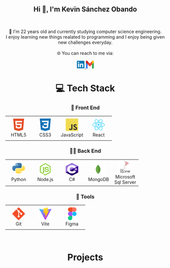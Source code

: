<h2 align="center">Hi 👋, I'm Kevin Sánchez Obando</h2>
<br>

<p align="center">
🌱 I'm 22 years old and currently studying computer science engineering.<br>
I enjoy learning new things realated to programming and I enjoy being given new challenges everyday.<br>
<br>
🌐 You can reach to me via:
</p>

<div align="center">
<a href="https://www.linkedin.com/in/kevin-s%C3%A1nchez-obando/">
<img src="icons/linkedin.svg" alt="LinkedIn" height="25" width='25'/>
</a>

<a href="mailto: kesanchezo@gmail.com">
<img src="icons/gmail.svg" alt="Gmail" height="25" width='25'/>
</a>
</div>

<h1 align="center">💻 Tech Stack</h1>
<h3 align='center'>🎨 Front End</h3>
<table align="center">
<tr>

<td align="center" width="70" height="70">
<img src="icons/html5.svg" alt="HTML" width="40" height="40"/>
<br/>HTML5
</td>

<td align="center" width="70" height="70">
<img src="icons/css3.svg" alt="CSS" width="40" height="40"/>
<br/>CSS3
</td>

<td align="center" width="70" height="70">
<img src="icons/javascript.svg" alt="JavaScript" width="40" height="40"/>
<br/>JavaScript
</td>

<td align="center" width="70" height="70">
<img src="icons/react.svg" alt="React" width="40" height="40"/>
<br/>React
</td>

</tr>
</table>

<h3 align='center'>👷🏻 Back End</h3>
<table align="center">
<tr>

<td align="center" width="70" height="70">
<img src="icons/python.svg" alt="Python" width="40" height="40"/>
<br/>Python
</td>

<td align="center" width="70" height="70">
<img src="icons/nodejs.svg" alt="Node.js" width="40" height="40"/>
<br/>Node.js
</td>

<td align="center" width="70" height="70">
<img src="icons/csharp.svg" alt="C#" width="40" height="40"/>
<br/>C#
</td>

<td align="center" width="70" height="70">
<img src="icons/mongodb.svg" alt="MongoDB" width="40" height="40"/>
<br/>MongoDB
</td>

<td align="center" width="70" height="70">
<img src="icons/sqlserver.svg" alt="Microsoft SQL Server" width="40" height="40"/>
<br/>Microsoft Sql Server
</td>

</tr>
</table>

<h3 align='center'>🔧 Tools</h3>
<table align="center">
<tr>

<td align="center" width="70" height="70">
<img src="icons/git.svg" alt="Git" width="40" height="40"/>
<br/>Git
</td>

<td align="center" width="70" height="70">
<img src="icons/vite.svg" alt="Vite" width="40" height="40"/>
<br/>Vite
</td>

<td align="center" width="70" height="70">
<img src="icons/figma.svg" alt="Figma" width="40" height="40"/>
<br/>Figma
</td>

</tr>
</table>

<br>

<h1 align="center">Projects</h1>
